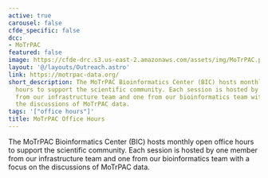 ```yaml
---
active: true
carousel: false
cfde_specific: false
dcc:
- MoTrPAC
featured: false
image: https://cfde-drc.s3.us-east-2.amazonaws.com/assets/img/MoTrPAC.png
layout: '@/layouts/Outreach.astro'
link: https://motrpac-data.org/
short_description: The MoTrPAC Bioinformatics Center (BIC) hosts monthly open office
  hours to support the scientific community. Each session is hosted by one member
  from our infrastructure team and one from our bioinformatics team with a focus on
  the discussions of MoTrPAC data.
tags: '["office hours"]'
title: MoTrPAC Office Hours
---
```

The MoTrPAC Bioinformatics Center (BIC) hosts monthly open office hours to support the scientific community. Each session is hosted by one member from our infrastructure team and one from our bioinformatics team with a focus on the discussions of MoTrPAC data.